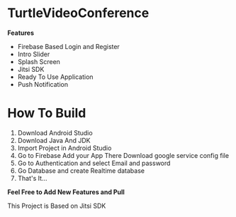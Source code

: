 # TurtleVideoConference
**Features**

 - Firebase Based Login and Register
 - Intro Slider
 - Splash Screen
 - Jitsi SDK
 - Ready To Use Application
 - Push Notification

# How To Build

 1. Download Android Studio
 2. Download Java And JDK
 3. Import Project in Android Studio
 4. Go to Firebase Add your App There Download google service config file
 5. Go to Authentication and select Email and password
 6. Go Database and create Realtime database 
 7. That's It...
 
 **Feel Free to Add New Features and Pull**
 
 This Project is Based on Jitsi SDK
